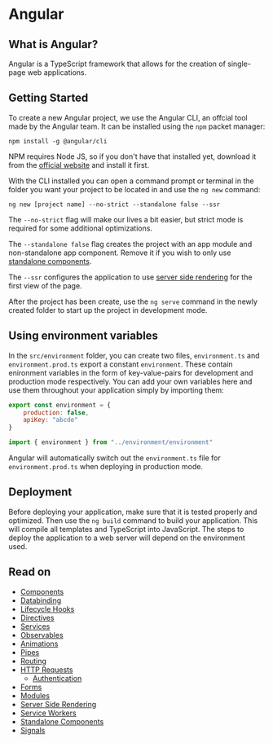 # Angular

## What is Angular?
Angular is a TypeScript framework that allows for the creation of single-page web applications.

## Getting Started
To create a new Angular project, we use the Angular CLI, an offcial tool made by the Angular team. It can be installed using the `npm` packet manager:
```
npm install -g @angular/cli
```

NPM requires Node JS, so if you don't have that installed yet, download it from the [official website](https://nodejs.org/en) and install it first.

With the CLI installed you can open a command prompt or terminal in the folder you want your project to be located in and use the `ng new` command:
```
ng new [project name] --no-strict --standalone false --ssr
```
The `--no-strict` flag will make our lives a bit easier, but strict mode is required for some additional optimizations.

The `--standalone false` flag creates the project with an app module and non-standalone app component. Remove it if you wish to only use [standalone components](./standalone-components.md).

The `--ssr` configures the application to use [server side rendering](./server-side-rendering.md) for the first view of the page.

After the project has been create, use the `ng serve` command in the newly created folder to start up the project in development mode.


## Using environment variables
In the `src/environment` folder, you can create two files, `environment.ts` and `environment.prod.ts` export a constant `environment`. These contain enironment variables in the form of key-value-pairs for development and production mode respectively. You can add your own variables here and use them throughout your application simply by importing them:
```js
export const environment = {
    production: false,
    apiKey: "abcde"
}
```
```js
import { environment } from "../environment/environment"
```
Angular will automatically switch out the `environment.ts` file for `environment.prod.ts` when deploying in production mode.

## Deployment
Before deploying your application, make sure that it is tested properly and optimized. Then use the `ng build` command to build your application. This will compile all templates and TypeScript into JavaScript. The steps to deploy the application to a web server will depend on the environment used.

## Read on
- [Components](./components.md)
- [Databinding](./databinding.md)
- [Lifecycle Hooks](./lifecycle-hooks.md)
- [Directives](./Directives/directives.md)
- [Services](./services.md)
- [Observables](./observables.md)
- [Animations](./animations.md)
- [Pipes](./pipes.md)
- [Routing](./Routing/routing.md)
- [HTTP Requests](./http-requests.md)
    - [Authentication](./authentication.md)
- [Forms](./Forms/forms.md)
- [Modules](./modules.md)
- [Server Side Rendering](./server-side-rendering.md)
- [Service Workers](./service-workers.md)
- [Standalone Components](./standalone-components.md)
- [Signals](./signals.md)
